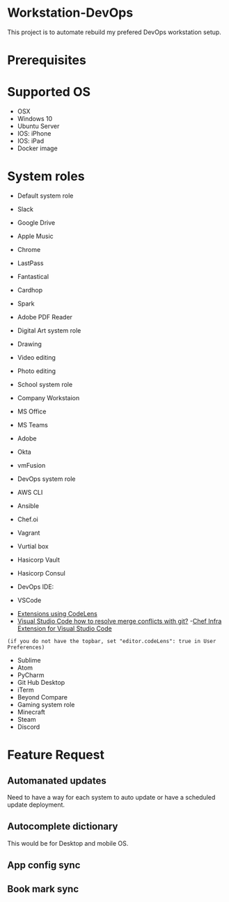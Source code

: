 # Workstation-DevOps
This project is to automate rebuild my prefered DevOps workstation setup. 

# Prerequisites

# Supported OS

* OSX
* Windows 10
* Ubuntu Server
* IOS: iPhone
* IOS: iPad
* Docker image

# System roles

* Default system role
 * Slack
 * Google Drive
 * Apple Music
 * Chrome
 * LastPass
 * Fantastical
 * Cardhop
 * Spark
 * Adobe PDF Reader
* Digital Art system role
 * Drawing
 * Video editing
 * Photo editing
* School system role
* Company Workstaion
 * MS Office
 * MS Teams
 * Adobe
  * Okta
  * vmFusion

* DevOps system role
 * AWS CLI
 * Ansible
 * Chef.oi
 * Vagrant
 * Vurtial box
 * Hasicorp Vault
 * Hasicorp Consul
 * DevOps IDE:
  * VSCode
  - [Extensions using CodeLens](https://code.visualstudio.com/blogs/2017/02/12/code-lens-roundup)
  - [Visual Studio Code how to resolve merge conflicts with git?](https://stackoverflow.com/questions/38216541/visual-studio-code-how-to-resolve-merge-conflicts-with-git)
  -[Chef Infra Extension for Visual Studio Code](https://github.com/chef/vscode-chef)

  ```
  (if you do not have the topbar, set "editor.codeLens": true in User Preferences)
  ```
  * Sublime
  * Atom
  * PyCharm
 * Git Hub Desktop
 * iTerm
 * Beyond Compare
* Gaming system role
 * Minecraft
 * Steam
 * Discord

# Feature Request

## Automanated updates
Need to have a way for each system to auto update or have a scheduled update deployment.

## Autocomplete dictionary
This would be for Desktop and mobile OS.

## App config sync

## Book mark sync
